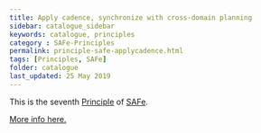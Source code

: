 ```yaml
---
title: Apply cadence, synchronize with cross-domain planning
sidebar: catalogue_sidebar
keywords: catalogue, principles
category : SAFe-Principles
permalink: principle-safe-applycadence.html
tags: [Principles, SAFe]
folder: catalogue
last_updated: 25 May 2019
---
```


This is the seventh [Principle](principles) of [SAFe](/archetype/SAFe).

[More info here.](http://scaledagileframework.com/apply-cadence-synchronize-with-cross-domain-planning/)


